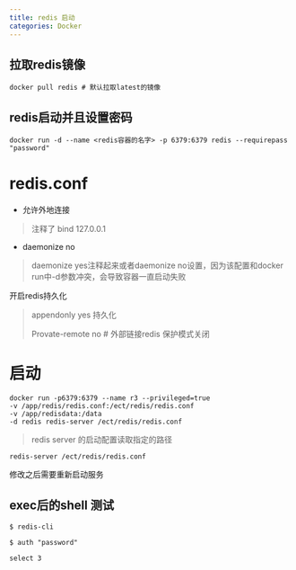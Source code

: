 ```yaml
---
title: redis 启动
categories: Docker
---
```




## 拉取redis镜像

```shell
docker pull redis # 默认拉取latest的镜像
```

## redis启动并且设置密码

```shell
docker run -d --name <redis容器的名字> -p 6379:6379 redis --requirepass "password"
```

# redis.conf

- 允许外地连接

> 注释了 bind 127.0.0.1

- daemonize no

> daemonize yes注释起来或者daemonize no设置，因为该配置和docker run中-d参数冲突，会导致容器一直启动失败

开启redis持久化

> appendonly yes 持久化
>
> Provate-remote no # 外部链接redis 保护模式关闭



# 启动

``` 
docker run -p6379:6379 --name r3 --privileged=true
-v /app/redis/redis.conf:/ect/redis/redis.conf
-v /app/redisdata:/data
-d redis redis-server /ect/redis/redis.conf
```

> redis server 的启动配置读取指定的路径

```shell
redis-server /ect/redis/redis.conf
```

修改之后需要重新启动服务

## exec后的shell 测试
```shell
$ redis-cli

$ auth "password"

select 3
```